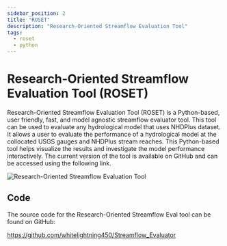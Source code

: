 ```yaml
---
sidebar_position: 2
title: "ROSET"
description: "Research-Oriented Streamflow Evaluation Tool"
tags:
  - roset
  - python
---
```


# Research-Oriented Streamflow Evaluation Tool (ROSET)

Research-Oriented Streamflow Evaluation Tool (ROSET) is a Python-based, user friendly, fast, and model agnostic streamflow evaluator tool. This tool can be used to evaluate any hydrological model that uses NHDPlus dataset. It allows a user to evaluate the performance of a hydrological model at the collocated USGS gauges and NHDPlus stream reaches. This Python-based tool helps visualize the results and investigate the model performance interactively. The current version of the tool is available on GitHub and can be accessed using the following link.

![Research-Oriented Streamflow Evaluation Tool](/img/streamfloweval.png)

## Code

The source code for the Research-Oriented Streamflow Eval tool can be found on GitHub:

https://github.com/whitelightning450/Streamflow_Evaluator
